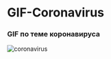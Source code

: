# GIF-Coronavirus

### GIF по теме коронавируса

![coronavirus](https://user-images.githubusercontent.com/56477695/114843429-7b325d00-9de2-11eb-8fbb-5446e59da211.gif)
